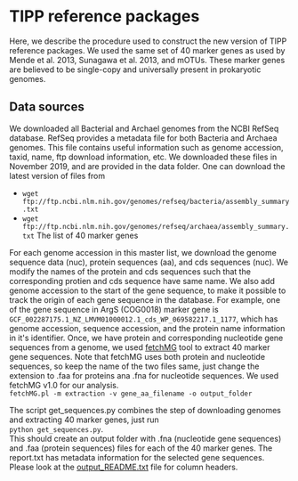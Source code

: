 # TIPP reference packages 
Here, we describe the procedure used to construct the new version of TIPP reference packages. We used the same set of 40 marker genes as used by Mende et al. 2013, Sunagawa et al. 2013, and mOTUs. These marker genes are believed to be single-copy and universally present in prokaryotic genomes. 

## Data sources
We downloaded all Bacterial and Archael genomes from the NCBI RefSeq database. RefSeq provides a metadata file for both Bacteria and Archaea genomes. This file contains useful information such as genome accession, taxid, name, ftp download information, etc. We downloaded these files in November 2019, and are provided in the data folder. One can download the latest version of files from
- `wget ftp://ftp.ncbi.nlm.nih.gov/genomes/refseq/bacteria/assembly_summary.txt`
- `wget ftp://ftp.ncbi.nlm.nih.gov/genomes/refseq/archaea/assembly_summary.txt`
The list of 40 marker genes

For each genome accession in this master list, we download the genome sequence data (nuc), protein sequences (aa), and cds sequences (nuc). We modify the names of the protein and cds sequences such that the corresponding protien and cds sequence have same name. We also add genome accession to the start of the gene sequence, to make it possible to track the origin of each gene sequence in the database. 
For example, one of the gene sequence in ArgS (COG0018) marker gene is `GCF_002287175.1_NZ_LMVM01000012.1_cds_WP_069582217.1_1177`, which has genome accession, sequence accession, and the protein name information in it's identifier. 
Once, we have protein and corresponding nucleotide gene sequences from a genome, we used [fetchMG](http://vm-lux.embl.de/~mende/fetchMG/about.html) tool to extract 40 marker gene sequences. Note that fetchMG uses both protein and nucleotide sequences, so keep the name of the two files same, just change the extension to .faa for proteins ana .fna for nucleotide sequences. We used fetchMG v1.0 for our analysis. \
`fetchMG.pl -m extraction -v gene_aa_filename -o output_folder` 

The script get_sequences.py combines the step of downloading genomes and extracting 40 marker genes, just run\
`python get_sequences.py`. \
This should create an output folder with .fna (nucleotide gene sequences) and .faa (protein sequences) files for each of the 40 marker genes. The report.txt has metadata information for the selected gene sequences. Please look at the [output_README.txt](https://github.com/shahnidhi/TIPP_reference_package/blob/master/output_README.txt) file for column headers.  






